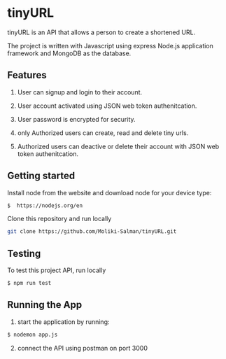 
# tinyURL

tinyURL is an API that allows a person to create a shortened URL.

The project is written with Javascript using express Node.js application framework and MongoDB as the database.
## Features

1. User can signup and login to their account. 

2. User account activated using JSON web token authenitcation. 

3. User password is encrypted for security.

4. only Authorized users can create, read and delete tiny urls. 

5. Authorized users can deactive or delete their account  with JSON web token authenitcation. 


## Getting started
Install node from the website and download node for your device type:
```bash
$  https://nodejs.org/en
```
Clone this repository and run locally
```bash
git clone https://github.com/Moliki-Salman/tinyURL.git
```
## Testing 
 
To test this project API, run locally

```bash
$ npm run test
```

## Running the App

1. start the application by running:
```bash
$ nodemon app.js 
```
2. connect the API using postman on port 3000

